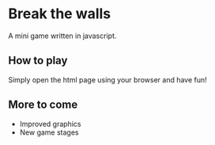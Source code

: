 # Break the walls

A mini game written in javascript.

## How to play

Simply open the html page using your browser and have fun!

## More to come

* Improved graphics
* New game stages
